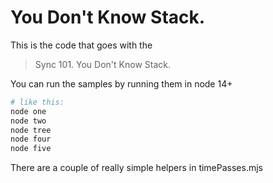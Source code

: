 # You Don't Know Stack.

This is the code that goes with the

> Sync 101. You Don't Know Stack.


You can run the samples by running them in node 14+

```bash
# like this:
node one
node two
node tree
node four
node five
```

There are a couple of really simple helpers in timePasses.mjs